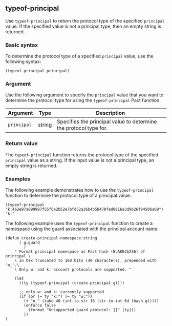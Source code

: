 ## typeof-principal

Use `typeof-principal` to return the protocol type of the specified `principal` value. 
If the specified value is not a principal type, then an empty string is returned.

### Basic syntax

To determine the protocol type of a specified `principal` value, use the following syntax:

```pact
(typeof-principal principal)
```

### Argument

Use the following argument to specify the `principal` value that you want to determine the protocol type for using the `typeof-principal` Pact function.

| Argument | Type | Description |
| --- | --- | --- |
| `principal` | string | Specifies the principal value to determine the protocol type for. |

### Return value

The `typeof-principal` function returns the protocol type of the specified `principal` value as a string. 
If the input value is not a principal type, an empty string is returned.

### Examples

The following example demonstrates how to use the `typeof-principal` function to determine the protocol type of a principal value:

```pact
(typeof-principal "k:462e97a099987f55f6a2b52e7bfd52a36b4b5b470fed0816a3d9b26f9450ba69")
"k:"
```

The following example uses the `typeof-principal` function to create a namespace using the guard associated with the principal account name:

```pact
(defun create-principal-namespace:string
      ( g:guard
        )
    " Format principal namespace as Pact hash (BLAKE2b256) of principal \
    \ in hex truncated to 160 bits (40 characters), prepended with 'n_'.\
    \ Only w: and k: account protocols are supported. "

    (let
      ((ty (typeof-principal (create-principal g))))

      ;; only w: and k: currently supported
      (if (or (= ty "k:") (= ty "w:"))
        (+ "n_" (take 40 (int-to-str 16 (str-to-int 64 (hash g)))))
        (enforce false
          (format "Unsupported guard protocol: {}" [ty]))
        ))
)
```